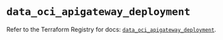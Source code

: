 # `data_oci_apigateway_deployment`

Refer to the Terraform Registry for docs: [`data_oci_apigateway_deployment`](https://registry.terraform.io/providers/hashicorp/oci/7.19.0/docs/data-sources/apigateway_deployment).
